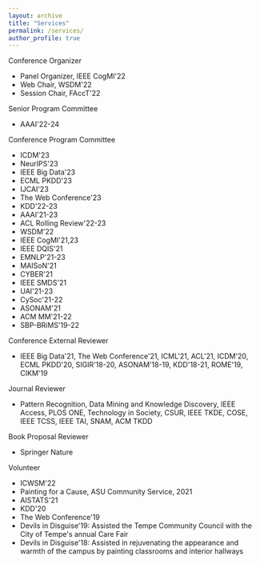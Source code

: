 ```yaml
---
layout: archive
title: "Services"
permalink: /services/
author_profile: true
---
```


Conference Organizer
*   Panel Organizer, IEEE CogMI'22
*   Web Chair, WSDM'22
*   Session Chair, FAccT'22

Senior Program Committee
*   AAAI'22-24

Conference Program Committee
*   ICDM'23
*   NeurIPS'23
*   IEEE Big Data'23
*   ECML PKDD'23
*   IJCAI'23
*   The Web Conference'23
*   KDD'22-23
*   AAAI'21-23
*   ACL Rolling Review'22-23
*   WSDM'22
*   IEEE CogMI'21,23
*   IEEE DQIS'21
*   EMNLP'21-23
*   MAISoN'21
*   CYBER'21
*   IEEE SMDS'21
*   UAI'21-23
*   CySoc'21-22
*   ASONAM'21
*   ACM MM'21-22
*   SBP-BRiMS'19-22

Conference External Reviewer
*   IEEE Big Data'21, The Web Conference'21, ICML'21, ACL'21, ICDM'20, ECML PKDD'20, SIGIR'18-20, ASONAM'18-19, KDD'18-21, ROME'19, CIKM'19

Journal Reviewer
*   Pattern Recognition, Data Mining and Knowledge Discovery, IEEE Access, PLOS ONE, Technology in Society, CSUR, IEEE TKDE, COSE, IEEE TCSS, IEEE TAI, SNAM, ACM TKDD

Book Proposal Reviewer
*   Springer Nature

Volunteer
*   ICWSM'22
*   Painting for a Cause, ASU Community Service, 2021
*   AISTATS'21
*   KDD'20
*   The Web Conference'19
*   Devils in Disguise'19: Assisted the Tempe Community Council with the City of Tempe's annual Care Fair
*   Devils in Disguise'18: Assisted in rejuvenating the appearance and warmth of the campus by painting classrooms and interior hallways
